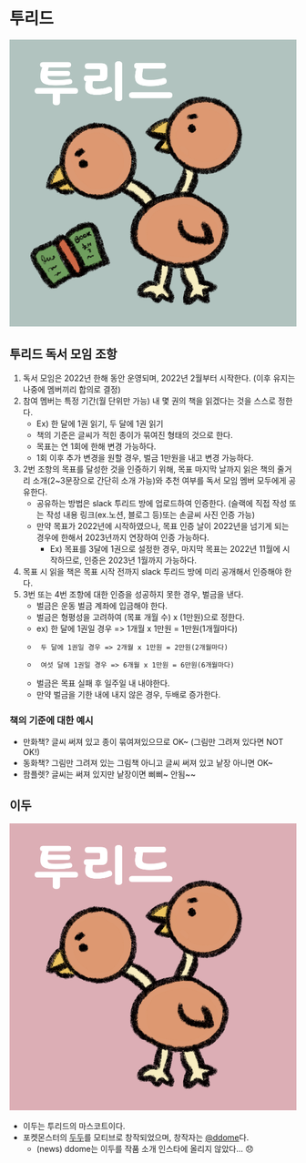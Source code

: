 # 투리드
![](2head_blue_with_book.png)

## 투리드 독서 모임 조항

1. 독서 모임은 2022년 한해 동안 운영되며, 2022년 2월부터 시작한다. (이후 유지는 나중에 멤버끼리 합의로 결정)
2. 참여 멤버는 특정 기간(월 단위만 가능) 내 몇 권의 책을 읽겠다는 것을 스스로 정한다.
    - Ex) 한 달에 1권 읽기, 두 달에 1권 읽기
    - 책의 기준은 글씨가 적힌 종이가 묶여진 형태의 것으로 한다.
    - 목표는 연 1회에 한해 변경 가능하다.
    - 1회 이후 추가 변경을 원할 경우, 벌금 1만원을 내고 변경 가능하다.
3. 2번 조항의 목표를 달성한 것을 인증하기 위해, 목표 마지막 날까지 읽은 책의 줄거리 소개(2~3문장으로 간단히 소개 가능)와 추천 여부를 독서 모임 멤버 모두에게 공유한다.
    - 공유하는 방법은 slack 투리드 방에 업로드하여 인증한다. (슬랙에 직접 작성 또는 작성 내용 링크(ex.노션, 블로그 등)또는 손글씨 사진 인증 가능)
    - 만약 목표가 2022년에 시작하였으나, 목표 인증 날이 2022년을 넘기게 되는 경우에 한해서 2023년까지 연장하여 인증 가능하다.
        - Ex) 목표를 3달에 1권으로 설정한 경우, 마지막 목표는 2022년 11월에 시작하므로, 인증은 2023년 1월까지 가능하다.
4. 목표 시 읽을 책은 목표 시작 전까지 slack 투리드 방에 미리 공개해서 인증해야 한다.
5. 3번 또는 4번 조항에 대한 인증을 성공하지 못한 경우, 벌금을 낸다.
    - 벌금은 운동 벌금 계좌에 입금해야 한다.
    - 벌금은 형평성을 고려하여 (목표 개월 수) x (1만원)으로 정한다.
    -  ex) 한 달에 1권일 경우 => 1개월 x 1만원 = 1만원(1개월마다)
    -      두 달에 1권일 경우 => 2개월 x 1만원 = 2만원(2개월마다)
    -      여섯 달에 1권일 경우 => 6개월 x 1만원 = 6만원(6개월마다)
    - 벌금은 목표 실패 후 일주일 내 내야한다.
    -   만약 벌금을 기한 내에 내지 않은 경우, 두배로 증가한다.
    



### 책의 기준에 대한 예시
- 만화책? 글씨 써져 있고 종이 묶여져있으므로 OK~ (그림만 그려져 있다면 NOT OK!)
- 동화책? 그림만 그려져 있는 그림책 아니고 글씨 써져 있고 낱장 아니면 OK~
- 팜플렛? 글씨는 써져 있지만 낱장이면 삐삐~ 안됨~~


## 이두
![](2head_pink.png)
- 이두는 투리드의 마스코트이다.
- 포켓몬스터의 [두두](https://pokemon.fandom.com/ko/wiki/%EB%91%90%EB%91%90_\(%ED%8F%AC%EC%BC%93%EB%AA%AC\))를 모티브로 창작되었으며, 창작자는 [@ddome](https://www.instagram.com/ddome09876/)다.
    - (news) ddome는 이두를 작품 소개 인스타에 올리지 않았다... 😞
